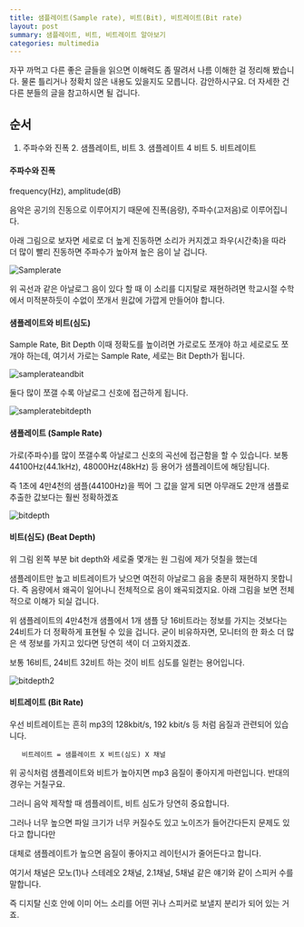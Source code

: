 ```yaml
---
title: 샘플레이트(Sample rate), 비트(Bit), 비트레이트(Bit rate)
layout: post
summary: 샘플레이트, 비트, 비트레이트 알아보기
categories: multimedia
---
```

자꾸 까먹고 다른 좋은 글들을 읽으면 이해력도 좀 딸려서 나름 이해한 걸 정리해 봤습니다.
물론 틀리거나 정확치 않은 내용도 있을지도 모릅니다. 감안하시구요.
더 자세한 건 다른 분들의 글을 참고하시면 될 겁니다.

## 순서
   1. 주파수와 진폭   2. 샘플레이트, 비트   3. 샘플레이트   4 비트    5. 비트레이트

#### 주파수와 진폭
frequency(Hz), amplitude(dB)

음악은 공기의 진동으로 이루어지기 때문에 진폭(음량), 주파수(고저음)로 이루어집니다.

아래 그림으로 보자면 세로로 더 높게 진동하면 소리가 커지겠고
좌우(시간축)을 따라 더 많이 빨리 진동하면 주파수가 높아져 높은 음이 날 겁니다.

![Samplerate](https://t1.daumcdn.net/cfile/tistory/995F6A495B67C35132)

위 곡선과 같은 아날로그 음이 있다 할 때 이 소리를 디지탈로 재현하려면
학교시절 수학에서 미적분하듯이 수없이 쪼개서 원값에 가깝게 만들어야 합니다.

#### 샘플레이트와 비트(심도)

Sample Rate, Bit Depth
이때 정확도를 높이려면 가로로도 쪼개야 하고 세로로도 쪼개야 하는데,
여기서 가로는 Sample Rate, 세로는 Bit Depth가 됩니다.

![samplerateandbit](https://t1.daumcdn.net/cfile/tistory/997DF24A5B67C20D28)

둘다 많이 쪼갤 수록 아날로그 신호에 접근하게 됩니다.

![sampleratebitdepth](https://t1.daumcdn.net/cfile/tistory/99832C425B67CBB729)

#### 샘플레이트 (Sample Rate)

가로(주파수)를 많이 쪼갤수록 아날로그 신호의 곡선에 접근함을 할 수 있습니다.
보통 44100Hz(44.1kHz), 48000Hz(48kHz) 등 용어가 샘플레이트에 해당됩니다.

즉 1초에 4만4천의 샘플(44100Hz)을 찍어 그 값을 알게 되면 아무래도 2만개 샘플로 추출한 값보다는 훨씬 정확하겠죠

![bitdepth](https://t1.daumcdn.net/cfile/tistory/992F333E5B67C67C22)

#### 비트(심도) (Beat Depth)



위 그림 왼쪽 부분 bit depth와 세로줄 몇개는 원 그림에 제가 덧칠을 했는데

샘플레이트만 높고 비트레이트가 낮으면 여전히 아날로그 음을 충분히 재현하지 못합니다. 즉 음량에서 왜곡이 일어나니 전체적으로 음이 왜곡되겠지요. 아래 그림을 보면 전체적으로 이해가 되실 겁니다.

위 샘플레이트의 4만4천개 샘플에서 1개 샘플 당 16비트라는 정보를 가지는 것보다는 24비트가 더 정확하게 표현될 수 있을 겁니다. 굳이 비유하자면, 모니터의 한 화소 더 많은 색 정보를 가지고 있다면 당연히 색이 더 고와지겠죠.


보통 16비트, 24비트 32비트 하는 것이 비트 심도를 일컫는 용어입니다.

![bitdepth2](https://t1.daumcdn.net/cfile/tistory/99224A3E5B67C67C23)

#### 비트레이트 (Bit Rate)

우선 비트레이트는 흔히 mp3의 128kbit/s, 192 kbit/s 등 처럼 음질과 관련되어 있습니다.



       비트레이트 = 샘플레이트 X 비트(심도) X 채널



위 공식처럼 샘플레이트와 비트가 높아지면 mp3 음질이 좋아지게 마련입니다. 반대의 경우는 거칠구요.

그러니 음악 제작할 때 셈플레이트, 비트 심도가 당연히 중요합니다.

그러나 너무 높으면 파일 크기가 너무 커질수도 있고 노이즈가 들어간다든지 문제도 있다고 합니다만

대체로 샘플레이트가 높으면 음질이 좋아지고 레이턴시가 줄어든다고 합니다.



여기서 채널은 모노(1)나 스테레오 2채널, 2.1채널, 5채널 같은 얘기와 같이 스피커 수를 말합니다.

즉 디지탈 신호 안에 이미 어느 소리를 어떤 귀나 스피커로 보낼지 분리가 되어 있는 거죠.
